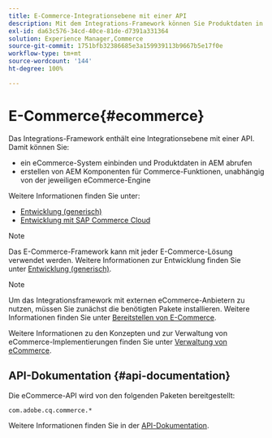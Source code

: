 ```yaml
---
title: E-Commerce-Integrationsebene mit einer API
description: Mit dem Integrations-Framework können Sie Produktdaten in AEM ziehen und AEM-Komponenten für eCommerce-Funktionen erstellen.
exl-id: da63c576-34cd-40ce-81de-d7391a331364
solution: Experience Manager,Commerce
source-git-commit: 1751bfb32386685e3a159939113b9667b5e17f0e
workflow-type: tm+mt
source-wordcount: '144'
ht-degree: 100%

---
```


# E-Commerce{#ecommerce}

Das Integrations-Framework enthält eine Integrationsebene mit einer API. Damit können Sie:

* ein eCommerce-System einbinden und Produktdaten in AEM abrufen
* erstellen von AEM Komponenten für Commerce-Funktionen, unabhängig von der jeweiligen eCommerce-Engine

Weitere Informationen finden Sie unter:

* [Entwicklung (generisch)](/help/commerce/cif-classic/developing/generic.md)
* [Entwicklung mit SAP Commerce Cloud](/help/commerce/cif-classic/developing/sap-commerce-cloud.md)

>[!NOTE]
>
>Das E-Commerce-Framework kann mit jeder E-Commerce-Lösung verwendet werden. Weitere Informationen zur Entwicklung finden Sie unter [Entwicklung (generisch)](/help/commerce/cif-classic/developing/generic.md).

>[!NOTE]
>
>Um das Integrationsframework mit externen eCommerce-Anbietern zu nutzen, müssen Sie zunächst die benötigten Pakete installieren. Weitere Informationen finden Sie unter [Bereitstellen von E-Commerce](/help/commerce/cif-classic/deploying/ecommerce.md).
>
>Weitere Informationen zu den Konzepten und zur Verwaltung von eCommerce-Implementierungen finden Sie unter [Verwaltung von eCommerce](/help/commerce/cif-classic/administering/ecommerce.md).

## API-Dokumentation {#api-documentation}

Die eCommerce-API wird von den folgenden Paketen bereitgestellt:

`com.adobe.cq.commerce.*`

Weitere Informationen finden Sie in der [API-Dokumentation](https://helpx.adobe.com/de/experience-manager/6-5/sites/developing/using/reference-materials/javadoc/index.html).
